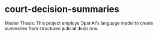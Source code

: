 # court-decision-summaries
Master Thesis: This project employs OpenAI's language model to create summaries from structured judicial decisions. 
